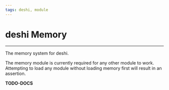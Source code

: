 ```yaml
---
tags: deshi, module
---
```

   
# deshi Memory   
   
---   
The memory system for deshi.    
   
The memory module is currently required for any other module to work. Attempting to load any module without loading memory first will result in an assertion.    
   
**TODO-DOCS**